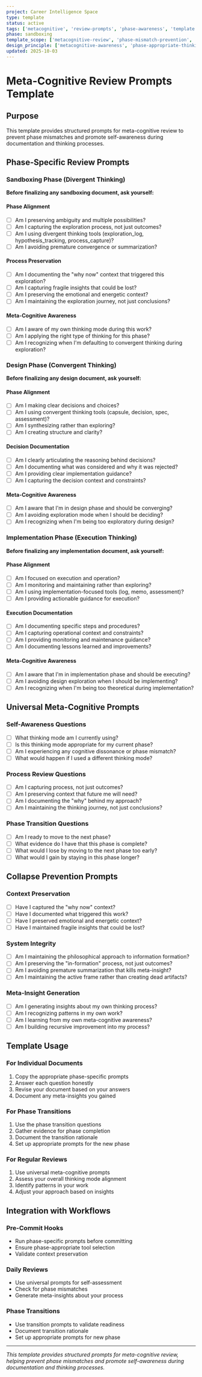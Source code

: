 ```yaml
---
project: Career Intelligence Space
type: template
status: active
tags: ['metacognitive', 'review-prompts', 'phase-awareness', 'template']
phase: sandboxing
template_scope: ['metacognitive-review', 'phase-mismatch-prevention', 'self-awareness']
design_principle: ['metacognitive-awareness', 'phase-appropriate-thinking', 'self-review']
updated: 2025-10-03
---
```


# Meta-Cognitive Review Prompts Template

## Purpose

This template provides structured prompts for meta-cognitive review to prevent phase mismatches and promote self-awareness during documentation and thinking processes.

## Phase-Specific Review Prompts

### **Sandboxing Phase (Divergent Thinking)**

**Before finalizing any sandboxing document, ask yourself:**

#### **Phase Alignment**
- [ ] Am I preserving ambiguity and multiple possibilities?
- [ ] Am I capturing the exploration process, not just outcomes?
- [ ] Am I using divergent thinking tools (exploration_log, hypothesis_tracking, process_capture)?
- [ ] Am I avoiding premature convergence or summarization?

#### **Process Preservation**
- [ ] Am I documenting the "why now" context that triggered this exploration?
- [ ] Am I capturing fragile insights that could be lost?
- [ ] Am I preserving the emotional and energetic context?
- [ ] Am I maintaining the exploration journey, not just conclusions?

#### **Meta-Cognitive Awareness**
- [ ] Am I aware of my own thinking mode during this work?
- [ ] Am I applying the right type of thinking for this phase?
- [ ] Am I recognizing when I'm defaulting to convergent thinking during exploration?

### **Design Phase (Convergent Thinking)**

**Before finalizing any design document, ask yourself:**

#### **Phase Alignment**
- [ ] Am I making clear decisions and choices?
- [ ] Am I using convergent thinking tools (capsule, decision, spec, assessment)?
- [ ] Am I synthesizing rather than exploring?
- [ ] Am I creating structure and clarity?

#### **Decision Documentation**
- [ ] Am I clearly articulating the reasoning behind decisions?
- [ ] Am I documenting what was considered and why it was rejected?
- [ ] Am I providing clear implementation guidance?
- [ ] Am I capturing the decision context and constraints?

#### **Meta-Cognitive Awareness**
- [ ] Am I aware that I'm in design phase and should be converging?
- [ ] Am I avoiding exploration mode when I should be deciding?
- [ ] Am I recognizing when I'm being too exploratory during design?

### **Implementation Phase (Execution Thinking)**

**Before finalizing any implementation document, ask yourself:**

#### **Phase Alignment**
- [ ] Am I focused on execution and operation?
- [ ] Am I monitoring and maintaining rather than exploring?
- [ ] Am I using implementation-focused tools (log, memo, assessment)?
- [ ] Am I providing actionable guidance for execution?

#### **Execution Documentation**
- [ ] Am I documenting specific steps and procedures?
- [ ] Am I capturing operational context and constraints?
- [ ] Am I providing monitoring and maintenance guidance?
- [ ] Am I documenting lessons learned and improvements?

#### **Meta-Cognitive Awareness**
- [ ] Am I aware that I'm in implementation phase and should be executing?
- [ ] Am I avoiding design exploration when I should be implementing?
- [ ] Am I recognizing when I'm being too theoretical during implementation?

## Universal Meta-Cognitive Prompts

### **Self-Awareness Questions**
- [ ] What thinking mode am I currently using?
- [ ] Is this thinking mode appropriate for my current phase?
- [ ] Am I experiencing any cognitive dissonance or phase mismatch?
- [ ] What would happen if I used a different thinking mode?

### **Process Review Questions**
- [ ] Am I capturing process, not just outcomes?
- [ ] Am I preserving context that future me will need?
- [ ] Am I documenting the "why" behind my approach?
- [ ] Am I maintaining the thinking journey, not just conclusions?

### **Phase Transition Questions**
- [ ] Am I ready to move to the next phase?
- [ ] What evidence do I have that this phase is complete?
- [ ] What would I lose by moving to the next phase too early?
- [ ] What would I gain by staying in this phase longer?

## Collapse Prevention Prompts

### **Context Preservation**
- [ ] Have I captured the "why now" context?
- [ ] Have I documented what triggered this work?
- [ ] Have I preserved emotional and energetic context?
- [ ] Have I maintained fragile insights that could be lost?

### **System Integrity**
- [ ] Am I maintaining the philosophical approach to information formation?
- [ ] Am I preserving the "in-formation" process, not just outcomes?
- [ ] Am I avoiding premature summarization that kills meta-insight?
- [ ] Am I maintaining the active frame rather than creating dead artifacts?

### **Meta-Insight Generation**
- [ ] Am I generating insights about my own thinking process?
- [ ] Am I recognizing patterns in my own work?
- [ ] Am I learning from my own meta-cognitive awareness?
- [ ] Am I building recursive improvement into my process?

## Template Usage

### **For Individual Documents**
1. Copy the appropriate phase-specific prompts
2. Answer each question honestly
3. Revise your document based on your answers
4. Document any meta-insights you gained

### **For Phase Transitions**
1. Use the phase transition questions
2. Gather evidence for phase completion
3. Document the transition rationale
4. Set up appropriate prompts for the new phase

### **For Regular Reviews**
1. Use universal meta-cognitive prompts
2. Assess your overall thinking mode alignment
3. Identify patterns in your work
4. Adjust your approach based on insights

## Integration with Workflows

### **Pre-Commit Hooks**
- Run phase-specific prompts before committing
- Ensure phase-appropriate tool selection
- Validate context preservation

### **Daily Reviews**
- Use universal prompts for self-assessment
- Check for phase mismatches
- Generate meta-insights about your process

### **Phase Transitions**
- Use transition prompts to validate readiness
- Document transition rationale
- Set up appropriate prompts for new phase

---

*This template provides structured prompts for meta-cognitive review, helping prevent phase mismatches and promote self-awareness during documentation and thinking processes.*
